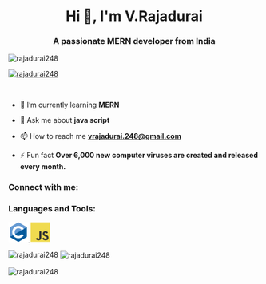 <h1 align="center">Hi 👋, I'm V.Rajadurai</h1>
<h3 align="center">A passionate MERN developer from India</h3>

<p align="left"> <img src="https://komarev.com/ghpvc/?username=rajadurai248&label=Profile%20views&color=0e75b6&style=flat" alt="rajadurai248" /> </p>

<p align="left"> <a href="https://github.com/ryo-ma/github-profile-trophy"><img src="https://github-profile-trophy.vercel.app/?username=rajadurai248" alt="rajadurai248" /></a> </p>

<p align="left"> <a href="https://twitter.com/" target="blank"><img src="https://img.shields.io/twitter/follow/?logo=twitter&style=for-the-badge" alt="" /></a> </p>

- 🌱 I’m currently learning **MERN**

- 💬 Ask me about **java script**

- 📫 How to reach me **vrajadurai.248@gmail.com**

- ⚡ Fun fact **Over 6,000 new computer viruses are created and released every month.**

<h3 align="left">Connect with me:</h3>
<p align="left">
</p>

<h3 align="left">Languages and Tools:</h3>
<p align="left"> <a href="https://www.cprogramming.com/" target="_blank" rel="noreferrer"> <img src="https://raw.githubusercontent.com/devicons/devicon/master/icons/c/c-original.svg" alt="c" width="40" height="40"/> </a> <a href="https://developer.mozilla.org/en-US/docs/Web/JavaScript" target="_blank" rel="noreferrer"> <img src="https://raw.githubusercontent.com/devicons/devicon/master/icons/javascript/javascript-original.svg" alt="javascript" width="40" height="40"/> </a> </p>

<p><img align="left" src="https://github-readme-stats.vercel.app/api/top-langs?username=rajadurai248&show_icons=true&locale=en&layout=compact" alt="rajadurai248" /></p>

<p>&nbsp;<img align="center" src="https://github-readme-stats.vercel.app/api?username=rajadurai248&show_icons=true&locale=en" alt="rajadurai248" /></p>

<p><img align="center" src="https://github-readme-streak-stats.herokuapp.com/?user=rajadurai248&" alt="rajadurai248" /></p>

